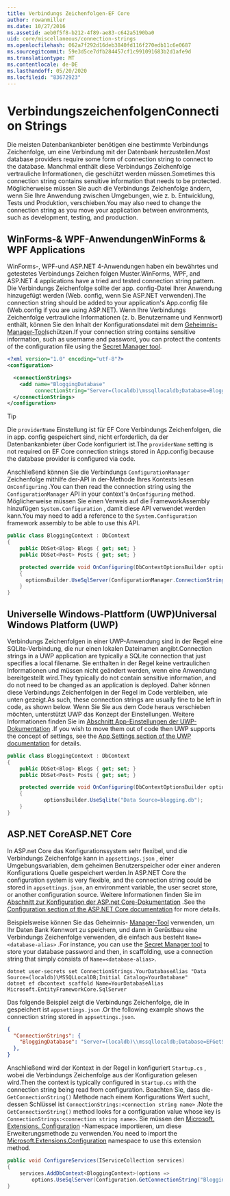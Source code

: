 ```yaml
---
title: Verbindungs Zeichenfolgen-EF Core
author: rowanmiller
ms.date: 10/27/2016
ms.assetid: aeb0f5f8-b212-4f89-ae83-c642a5190ba0
uid: core/miscellaneous/connection-strings
ms.openlocfilehash: 062a7f292d16deb3840fd116f270edb11c6e0687
ms.sourcegitcommit: 59e3d5ce7dfb284457cf1c991091683b2d1afe9d
ms.translationtype: MT
ms.contentlocale: de-DE
ms.lasthandoff: 05/20/2020
ms.locfileid: "83672923"
---
```

# <a name="connection-strings"></a><span data-ttu-id="06068-102">Verbindungszeichenfolgen</span><span class="sxs-lookup"><span data-stu-id="06068-102">Connection Strings</span></span>

<span data-ttu-id="06068-103">Die meisten Datenbankanbieter benötigen eine bestimmte Verbindungs Zeichenfolge, um eine Verbindung mit der Datenbank herzustellen.</span><span class="sxs-lookup"><span data-stu-id="06068-103">Most database providers require some form of connection string to connect to the database.</span></span> <span data-ttu-id="06068-104">Manchmal enthält diese Verbindungs Zeichenfolge vertrauliche Informationen, die geschützt werden müssen.</span><span class="sxs-lookup"><span data-stu-id="06068-104">Sometimes this connection string contains sensitive information that needs to be protected.</span></span> <span data-ttu-id="06068-105">Möglicherweise müssen Sie auch die Verbindungs Zeichenfolge ändern, wenn Sie Ihre Anwendung zwischen Umgebungen, wie z. b. Entwicklung, Tests und Produktion, verschieben.</span><span class="sxs-lookup"><span data-stu-id="06068-105">You may also need to change the connection string as you move your application between environments, such as development, testing, and production.</span></span>

## <a name="winforms--wpf-applications"></a><span data-ttu-id="06068-106">WinForms-& WPF-Anwendungen</span><span class="sxs-lookup"><span data-stu-id="06068-106">WinForms & WPF Applications</span></span>

<span data-ttu-id="06068-107">WinForms-, WPF-und ASP.NET 4-Anwendungen haben ein bewährtes und getestetes Verbindungs Zeichen folgen Muster.</span><span class="sxs-lookup"><span data-stu-id="06068-107">WinForms, WPF, and ASP.NET 4 applications have a tried and tested connection string pattern.</span></span> <span data-ttu-id="06068-108">Die Verbindungs Zeichenfolge sollte der app. config-Datei Ihrer Anwendung hinzugefügt werden (Web. config, wenn Sie ASP.NET verwenden).</span><span class="sxs-lookup"><span data-stu-id="06068-108">The connection string should be added to your application's App.config file (Web.config if you are using ASP.NET).</span></span> <span data-ttu-id="06068-109">Wenn Ihre Verbindungs Zeichenfolge vertrauliche Informationen (z. b. Benutzername und Kennwort) enthält, können Sie den Inhalt der Konfigurationsdatei mit dem [Geheimnis-Manager-Tool](/aspnet/core/security/app-secrets#secret-manager)schützen.</span><span class="sxs-lookup"><span data-stu-id="06068-109">If your connection string contains sensitive information, such as username and password, you can protect the contents of the configuration file using the [Secret Manager tool](/aspnet/core/security/app-secrets#secret-manager).</span></span>

``` xml
<?xml version="1.0" encoding="utf-8"?>
<configuration>

  <connectionStrings>
    <add name="BloggingDatabase"
         connectionString="Server=(localdb)\mssqllocaldb;Database=Blogging;Trusted_Connection=True;" />
  </connectionStrings>
</configuration>
```

> [!TIP]  
> <span data-ttu-id="06068-110">Die `providerName` Einstellung ist für EF Core Verbindungs Zeichenfolgen, die in app. config gespeichert sind, nicht erforderlich, da der Datenbankanbieter über Code konfiguriert ist.</span><span class="sxs-lookup"><span data-stu-id="06068-110">The `providerName` setting is not required on EF Core connection strings stored in App.config because the database provider is configured via code.</span></span>

<span data-ttu-id="06068-111">Anschließend können Sie die Verbindungs `ConfigurationManager` Zeichenfolge mithilfe der-API in der-Methode Ihres Kontexts lesen `OnConfiguring` .</span><span class="sxs-lookup"><span data-stu-id="06068-111">You can then read the connection string using the `ConfigurationManager` API in your context's `OnConfiguring` method.</span></span> <span data-ttu-id="06068-112">Möglicherweise müssen Sie einen Verweis auf die FrameworkAssembly hinzufügen `System.Configuration` , damit diese API verwendet werden kann.</span><span class="sxs-lookup"><span data-stu-id="06068-112">You may need to add a reference to the `System.Configuration` framework assembly to be able to use this API.</span></span>

``` csharp
public class BloggingContext : DbContext
{
    public DbSet<Blog> Blogs { get; set; }
    public DbSet<Post> Posts { get; set; }

    protected override void OnConfiguring(DbContextOptionsBuilder optionsBuilder)
    {
      optionsBuilder.UseSqlServer(ConfigurationManager.ConnectionStrings["BloggingDatabase"].ConnectionString);
    }
}
```

## <a name="universal-windows-platform-uwp"></a><span data-ttu-id="06068-113">Universelle Windows-Plattform (UWP)</span><span class="sxs-lookup"><span data-stu-id="06068-113">Universal Windows Platform (UWP)</span></span>

<span data-ttu-id="06068-114">Verbindungs Zeichenfolgen in einer UWP-Anwendung sind in der Regel eine SQLite-Verbindung, die nur einen lokalen Dateinamen angibt.</span><span class="sxs-lookup"><span data-stu-id="06068-114">Connection strings in a UWP application are typically a SQLite connection that just specifies a local filename.</span></span> <span data-ttu-id="06068-115">Sie enthalten in der Regel keine vertraulichen Informationen und müssen nicht geändert werden, wenn eine Anwendung bereitgestellt wird.</span><span class="sxs-lookup"><span data-stu-id="06068-115">They typically do not contain sensitive information, and do not need to be changed as an application is deployed.</span></span> <span data-ttu-id="06068-116">Daher können diese Verbindungs Zeichenfolgen in der Regel im Code verbleiben, wie unten gezeigt.</span><span class="sxs-lookup"><span data-stu-id="06068-116">As such, these connection strings are usually fine to be left in code, as shown below.</span></span> <span data-ttu-id="06068-117">Wenn Sie Sie aus dem Code heraus verschieben möchten, unterstützt UWP das Konzept der Einstellungen. Weitere Informationen finden Sie im [Abschnitt App-Einstellungen der UWP-Dokumentation](/windows/uwp/app-settings/store-and-retrieve-app-data) .</span><span class="sxs-lookup"><span data-stu-id="06068-117">If you wish to move them out of code then UWP supports the concept of settings, see the [App Settings section of the UWP documentation](/windows/uwp/app-settings/store-and-retrieve-app-data) for details.</span></span>

``` csharp
public class BloggingContext : DbContext
{
    public DbSet<Blog> Blogs { get; set; }
    public DbSet<Post> Posts { get; set; }

    protected override void OnConfiguring(DbContextOptionsBuilder optionsBuilder)
    {
            optionsBuilder.UseSqlite("Data Source=blogging.db");
    }
}
```

## <a name="aspnet-core"></a><span data-ttu-id="06068-118">ASP.NET Core</span><span class="sxs-lookup"><span data-stu-id="06068-118">ASP.NET Core</span></span>

<span data-ttu-id="06068-119">In ASP.net Core das Konfigurationssystem sehr flexibel, und die Verbindungs Zeichenfolge kann in `appsettings.json` , einer Umgebungsvariablen, dem geheimen Benutzerspeicher oder einer anderen Konfigurations Quelle gespeichert werden.</span><span class="sxs-lookup"><span data-stu-id="06068-119">In ASP.NET Core the configuration system is very flexible, and the connection string could be stored in `appsettings.json`, an environment variable, the user secret store, or another configuration source.</span></span> <span data-ttu-id="06068-120">Weitere Informationen finden Sie im [Abschnitt zur Konfiguration der ASP.net Core-Dokumentation](/aspnet/core/fundamentals/configuration) .</span><span class="sxs-lookup"><span data-stu-id="06068-120">See the [Configuration section of the ASP.NET Core documentation](/aspnet/core/fundamentals/configuration) for more details.</span></span>

<span data-ttu-id="06068-121">Beispielsweise können Sie das Geheimnis- [Manager-Tool](/aspnet/core/security/app-secrets#secret-manager) verwenden, um Ihr Daten Bank Kennwort zu speichern, und dann in Gerüstbau eine Verbindungs Zeichenfolge verwenden, die einfach aus besteht `Name=<database-alias>` .</span><span class="sxs-lookup"><span data-stu-id="06068-121">For instance, you can use the [Secret Manager tool](/aspnet/core/security/app-secrets#secret-manager) to store your database password and then, in scaffolding, use a connection string that simply consists of `Name=<database-alias>`.</span></span>

```dotnetcli
dotnet user-secrets set ConnectionStrings.YourDatabaseAlias "Data Source=(localdb)\MSSQLLocalDB;Initial Catalog=YourDatabase"
dotnet ef dbcontext scaffold Name=YourDatabaseAlias Microsoft.EntityFrameworkCore.SqlServer
```

<span data-ttu-id="06068-122">Das folgende Beispiel zeigt die Verbindungs Zeichenfolge, die in gespeichert ist `appsettings.json` .</span><span class="sxs-lookup"><span data-stu-id="06068-122">Or the following example shows the connection string stored in `appsettings.json`.</span></span>

``` json
{
  "ConnectionStrings": {
    "BloggingDatabase": "Server=(localdb)\\mssqllocaldb;Database=EFGetStarted.ConsoleApp.NewDb;Trusted_Connection=True;"
  },
}
```

<span data-ttu-id="06068-123">Anschließend wird der Kontext in der Regel in konfiguriert `Startup.cs` , wobei die Verbindungs Zeichenfolge aus der Konfiguration gelesen wird.</span><span class="sxs-lookup"><span data-stu-id="06068-123">Then the context is typically configured in `Startup.cs` with the connection string being read from configuration.</span></span> <span data-ttu-id="06068-124">Beachten Sie, dass die- `GetConnectionString()` Methode nach einem Konfigurations Wert sucht, dessen Schlüssel ist `ConnectionStrings:<connection string name>` .</span><span class="sxs-lookup"><span data-stu-id="06068-124">Note the `GetConnectionString()` method looks for a configuration value whose key is `ConnectionStrings:<connection string name>`.</span></span> <span data-ttu-id="06068-125">Sie müssen den [Microsoft. Extensions. Configuration](/dotnet/api/microsoft.extensions.configuration) -Namespace importieren, um diese Erweiterungsmethode zu verwenden.</span><span class="sxs-lookup"><span data-stu-id="06068-125">You need to import the [Microsoft.Extensions.Configuration](/dotnet/api/microsoft.extensions.configuration) namespace to use this extension method.</span></span>

``` csharp
public void ConfigureServices(IServiceCollection services)
{
    services.AddDbContext<BloggingContext>(options =>
        options.UseSqlServer(Configuration.GetConnectionString("BloggingDatabase")));
}
```
